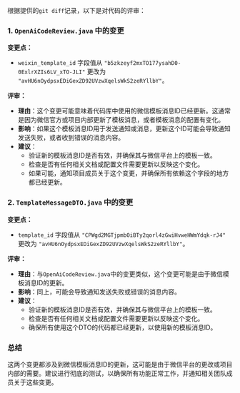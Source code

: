 根据提供的`git diff`记录，以下是对代码的评审：

### 1. `OpenAiCodeReview.java` 中的变更

**变更点：**
- `weixin_template_id` 字段值从 `"b5zkzeyf2mxTO177ysahD0-0ExlrXZIs6LV_xTO-JLI"` 更改为 `"avHU6nOydpsxEDiGexZD92UVzwXqelsWkS2zeRYllbY"`。

**评审：**
- **理由**：这个变更可能意味着代码库中使用的微信模板消息ID已经更新。这通常是因为微信官方或项目内部更新了模板消息，或者模板消息的配置有变化。
- **影响**：如果这个模板消息ID用于发送通知或消息，更新这个ID可能会导致通知发送失败，或者收到错误的消息内容。
- **建议**：
  - 验证新的模板消息ID是否有效，并确保其与微信平台上的模板一致。
  - 检查是否有任何相关文档或配置文件需要更新以反映这个变化。
  - 如果可能，通知项目成员关于这个变更，并确保所有依赖这个字段的地方都已经更新。

### 2. `TemplateMessageDTO.java` 中的变更

**变更点：**
- `template_id` 字段值从 `"CPWgd2MGTjpmbOiBTy2qorl4zGwiHvweHWmYdqk-rJ4"` 更改为 `"avHU6nOydpsxEDiGexZD92UVzwXqelsWkS2zeRYllbY"`。

**评审：**
- **理由**：与`OpenAiCodeReview.java`中的变更类似，这个变更可能是由于微信模板消息ID的更新。
- **影响**：同上，可能会导致通知发送失败或错误的消息内容。
- **建议**：
  - 验证新的模板消息ID是否有效，并确保其与微信平台上的模板一致。
  - 检查是否有任何相关文档或配置文件需要更新以反映这个变化。
  - 确保所有使用这个DTO的代码都已经更新，以使用新的模板消息ID。

### 总结

这两个变更都涉及到微信模板消息ID的更新，这可能是由于微信平台的更改或项目内部的需要。建议进行彻底的测试，以确保所有功能正常工作，并通知相关团队成员关于这些变更。